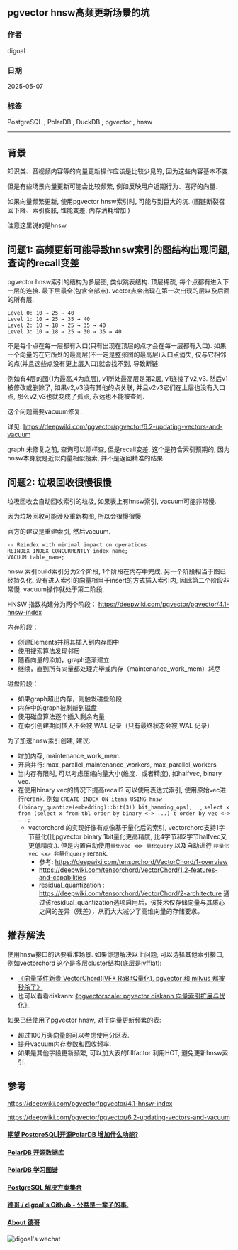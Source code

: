 ## pgvector hnsw高频更新场景的坑  
        
### 作者        
digoal        
        
### 日期        
2025-05-07        
        
### 标签        
PostgreSQL , PolarDB , DuckDB , pgvector , hnsw      
        
----        
        
## 背景    
知识类、音视频内容等的向量更新操作应该是比较少见的, 因为这些内容基本不变.    
  
但是有些场景向量更新可能会比较频繁, 例如反映用户近期行为、喜好的向量.   
  
如果向量频繁更新, 使用pgvector hnsw索引时, 可能与到巨大的坑. (图链断裂召回下降、索引膨胀, 性能变差, 内存消耗增加.)      
  
注意这里说的是hnsw.  
  
## 问题1: 高频更新可能导致hnsw索引的图结构出现问题, 查询的recall变差  
pgvector hnsw索引的结构为多层图, 类似跳表结构.  顶层稀疏, 每个点都有进入下一层的连接. 最下层最全(包含全部点).  vector点会出现在第一次出现的层以及后面的所有层.    
  
```  
Level 0: 10 → 25 → 40  
Level 1: 10 → 25 → 35 → 40  
Level 2: 10 → 18 → 25 → 35 → 40  
Level 3: 10 → 18 → 25 → 30 → 35 → 40  
```  
  
不是每个点在每一层都有入口(只有出现在顶层的点才会在每一层都有入口). 如果一个向量的在它所处的最高层(不一定是整张图的最高层)入口点消失, 仅与它相邻的点(并且这些点没有更上层入口)就会找不到, 导致断链.   
  
例如有4层的图(1为最高,4为底层), v1所处最高层是第2层, v1连接了v2,v3. 然后v1被修改或删除了, 如果v2,v3没有其他的点关联, 并且v2v3它们在上层也没有入口点, 那么v2,v3也就变成了孤点, 永远也不能被查到.   
  
这个问题需要vacuum修复.   
  
详见: https://deepwiki.com/pgvector/pgvector/6.2-updating-vectors-and-vacuum  
  
graph 未修复之前, 查询可以照样查, 但是recall变差. 这个是符合索引预期的, 因为hnsw本身就是近似向量相似搜索, 并不是返回精准的结果.    
  
## 问题2: 垃圾回收很慢很慢   
垃圾回收会自动回收索引的垃圾, 如果表上有hnsw索引, vacuum可能非常慢.   
  
因为垃圾回收可能涉及重新构图, 所以会很慢很慢.   
  
官方的建议是重建索引, 然后vacuum.    
```  
-- Reindex with minimal impact on operations  
REINDEX INDEX CONCURRENTLY index_name;  
VACUUM table_name;  
```  
  
hnsw 索引build索引分为2个阶段, 1个阶段在内存中完成, 另一个阶段相当于图已经持久化, 没有进入索引的向量相当于insert的方式插入索引内, 因此第二个阶段非常慢.  vacuum操作就处于第二阶段.   
  
HNSW 指数构建分为两个阶段： https://deepwiki.com/pgvector/pgvector/4.1-hnsw-index   
  
内存阶段：  
- 创建Elements并将其插入到内存图中  
- 使用搜索算法发现邻居  
- 随着向量的添加，graph逐渐建立  
- 继续，直到所有向量都处理完毕或内存（maintenance_work_mem）耗尽  
  
磁盘阶段：  
- 如果graph超出内存，则触发磁盘阶段  
- 内存中的graph被刷新到磁盘  
- 使用磁盘算法逐个插入剩余向量  
- 在索引创建期间插入不会被 WAL 记录（只有最终状态会被 WAL 记录）  
  
为了加速hnsw索引创建, 建议:   
- 增加内存, maintenance_work_mem.   
- 开启并行: max_parallel_maintenance_workers, max_parallel_workers   
- 当内存有限时, 可以考虑压缩向量大小(维度、或者精度), 如halfvec, binary vec.
- 在使用binary vec的情况下提高recall? 可以使用表达式索引, 使用原始vec进行rerank. 例如 `CREATE INDEX ON items USING hnsw ((binary_quantize(embedding)::bit(3)) bit_hamming_ops); 
` , `select x from (select x from tbl order by binary <-> ...) t order by vec <-> ...;`
    - vectorchord 的实现好像有点像基于量化后的索引, vectorchord支持1字节量化(比pgvector binary 1bit量化更高精度, 比4字节和2字节halfvec又更低精度.). 但是内置自动使用`量化vec <x> 量化query` 以及自动进行 `非量化vec <x> 非量化query` rerank.  
        - 参考: https://deepwiki.com/tensorchord/VectorChord/1-overview
        - https://deepwiki.com/tensorchord/VectorChord/1.2-features-and-capabilities
        - residual_quantization : https://deepwiki.com/tensorchord/VectorChord/2-architecture  通过该residual_quantization选项启用后，该技术仅存储向量与其质心之间的差异（残差），从而大大减少了高维向量的存储要求。
  
## 推荐解法
使用hnsw接口的话要看准场景. 如果你想解决以上问题, 可以选择其他索引接口, 例如vectorchord 这个是多层cluster结构(底层是ivfflat):   
- [《向量插件新贵 VectorChord(IVF+ RaBitQ量化), pgvector 和 milvus 都被秒杀了》](../202504/20250427_02.md)
- 也可以看看diskann: [《pgvectorscale: pgvector diskann 向量索引扩展与优化》](../202406/20240613_01.md)  
  
如果已经使用了pgvector hnsw, 对于向量更新频繁的表: 
- 超过100万条向量的可以考虑使用分区表.
- 提升vacuum内存参数和回收频率.
- 如果是其他字段更新频繁, 可以加大表的fillfactor 利用HOT, 避免更新hnsw索引.  
     
## 参考  
https://deepwiki.com/pgvector/pgvector/4.1-hnsw-index  
  
https://deepwiki.com/pgvector/pgvector/6.2-updating-vectors-and-vacuum  
     
  
#### [期望 PostgreSQL|开源PolarDB 增加什么功能?](https://github.com/digoal/blog/issues/76 "269ac3d1c492e938c0191101c7238216")
  
  
#### [PolarDB 开源数据库](https://openpolardb.com/home "57258f76c37864c6e6d23383d05714ea")
  
  
#### [PolarDB 学习图谱](https://www.aliyun.com/database/openpolardb/activity "8642f60e04ed0c814bf9cb9677976bd4")
  
  
#### [PostgreSQL 解决方案集合](../201706/20170601_02.md "40cff096e9ed7122c512b35d8561d9c8")
  
  
#### [德哥 / digoal's Github - 公益是一辈子的事.](https://github.com/digoal/blog/blob/master/README.md "22709685feb7cab07d30f30387f0a9ae")
  
  
#### [About 德哥](https://github.com/digoal/blog/blob/master/me/readme.md "a37735981e7704886ffd590565582dd0")
  
  
![digoal's wechat](../pic/digoal_weixin.jpg "f7ad92eeba24523fd47a6e1a0e691b59")
  
